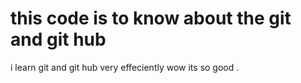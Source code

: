 # this code is to know about the git and git hub 
 i learn git and git hub very effeciently wow its so good  .